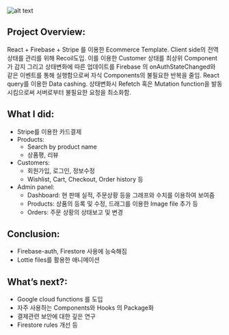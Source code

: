 ![alt text](https://res.cloudinary.com/dx06ztif0/image/upload/v1679067043/1_nxj8sj.gif)

## Project Overview:

React + Firebase + Stripe 를 이용한 Ecommerce Template. Client side의 전역 상태를 관리를 위해 Recoil도입. 이를 이용한 Customer 상태를 최상위 Component가 감지 그리고 상태변화에 따른 업데이트를 Firebase 의 onAuthStateChanged와 같은 이벤트를 통해 실행함으로써 자식 Components의 불필요한 반복을 줄임. React query를 이용한 Data cashing. 상태변화시 Refetch 혹은 Mutation function을 발동 시킴으로써 서버로부터 불필요한 요청을 최소화함.

## What I did:

- Stripe를 이용한 카드결제
- Products:
  - Search by product name
  - 상품평, 리뷰
- Customers:
  - 회원가입, 로그인, 정보수정
  - Wishlist, Cart, Checkout, Order history 등
- Admin panel:
  - Dashboard: 현 판매 실적, 주문상황 등을 그래프와 수치를 이용하여 보여줌
  - Products: 상품의 등록 및 수정, 드래그를 이용한 Image file 추가 등
  - Orders: 주문 상황의 상태보고 및 변경

## Conclusion:

- Firebase-auth, Firestore 사용에 능숙해짐
- Lottie files를 활용한 애니메이션

## What’s next?:

- Google cloud functions 를 도입
- 자주 사용하는 Components와 Hooks 의 Package화
- 결제관련 보안에 대한 깊은 연구
- Firestore rules 개선 등
